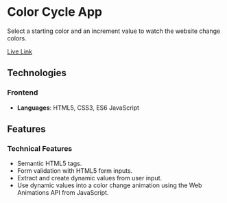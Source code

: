 # Color Cycle App
Select a starting color and an increment value to watch the website change colors.

[Live Link](https://charity-finder-app.netlify.app/)

## Technologies

### Frontend
* **Languages**: HTML5, CSS3, ES6 JavaScript


## Features

### Technical Features

* Semantic HTML5 tags.
* Form validation with HTML5 form inputs.
* Extract and create dynamic values from user input.
* Use dynamic values into a color change animation using the Web Animations API from JavaScript.
